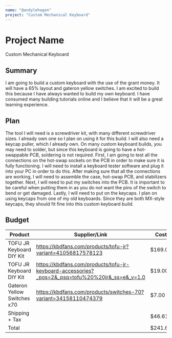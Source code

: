 ```yaml
---
name: "@andylehagen"
project: "Custom Mechanical Keyboard"
---
```


# Project Name
Custom Mechanical Keyboard

## Summary

I am going to build a custom keyboard with the use of the grant money. It will have a 65% layout and gateron yellow switches. I am excited to build this because I have always wanted to build my own keyboard. I have consumed many building tutorials online and I believe that it will be a great learning experience.

## Plan

The tool I will need is a screwdriver kit, with many different screwdriver sizes. I already own one so I plan on using it for this build. I will also need a keycap puller, which I already own. On many custom keyboard builds, you may need to solder, but since this keyboard is going to have a hot-swappable PCB, soldering is not required. First, I am going to test all the connections on the hot-swap sockets on the PCB in order to make sure it is fully functioning. I will need to install a keyboard tester software and plug it into your PC in order to do this. After making sure that all the connections are working, I will need to assemble the case, hot-swap PCB, and stabilizers together. Next, I will need to put my switches into the PCB. It is important to be careful when putting them in as you do not want the pins of the switch to bend or get damaged. Lastly, I will need to put on the keycaps. I plan on using keycaps from one of my old keyboards. Since they are both MX-style keycaps, they should fit fine into this custom keyboard build. 

## Budget

| Product                     | Supplier/Link                                                                                       | Cost    |
| --------------------------  | --------------------------------------------------------------------------------------------------- | ------- |
| TOFU JR Keyboard DIY Kit    | https://kbdfans.com/products/tofu-jr?variant=41056817578123                                         | $169.00 |
| TOFU JR Keyboard DIY Kit    | https://kbdfans.com/products/tofu-jr-keyboard-accessories?_pos=2&_psq=tofu%20%20jr&_ss=e&_v=1.0     | $19.00  |
| Gateron Yellow Switches x70 | https://kbdfans.com/products/switches-70?variant=34158110474379                                     | $7.00   |
| Shipping + Tax              |                                                                                                     | $46.61  |
| Total                       |                                                                                                     | $241.61 |
